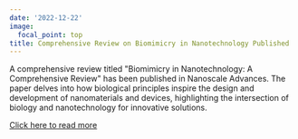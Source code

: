 ```yaml
---
date: '2022-12-22'
image:
  focal_point: top
title: Comprehensive Review on Biomimicry in Nanotechnology Published
---
```


A comprehensive review titled "Biomimicry in Nanotechnology: A Comprehensive Review" has been published in Nanoscale Advances. The paper delves into how biological principles inspire the design and development of nanomaterials and devices, highlighting the intersection of biology and nanotechnology for innovative solutions.

[Click here to read more](https://pubs.rsc.org/en/content/articlelanding/2023/na/d2na00571a)

<!--more-->
